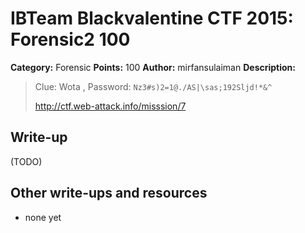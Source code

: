 # IBTeam Blackvalentine CTF 2015: Forensic2 100

**Category:** Forensic
**Points:** 100
**Author:** mirfansulaiman
**Description:**

> Clue: Wota , Password: `Nz3#s)2=1@./AS|\sas;192Sljd!*&^`
>
> http://ctf.web-attack.info/misssion/7

## Write-up

(TODO)

## Other write-ups and resources

* none yet

